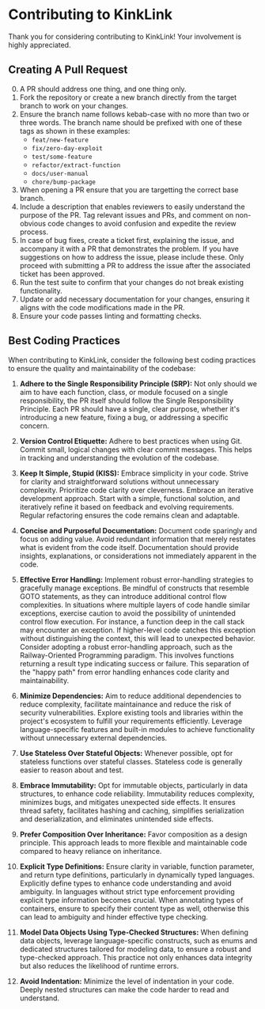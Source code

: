 # Contributing to KinkLink

Thank you for considering contributing to KinkLink! Your involvement is highly appreciated.

## Creating A Pull Request

0. A PR should address one thing, and one thing only.
1. Fork the repository or create a new branch directly from the target branch to work on your changes.
2. Ensure the branch name follows kebab-case with no more than two or three words. The branch name should be prefixed with one of these tags as shown in these examples:
   - `feat/new-feature`
   - `fix/zero-day-exploit`
   - `test/some-feature`
   - `refactor/extract-function`
   - `docs/user-manual`
   - `chore/bump-package`
3. When opening a PR ensure that you are targetting the correct base branch.
4. Include a description that enables reviewers to easily understand the purpose of the PR. Tag relevant issues and PRs, and comment on non-obvious code changes to avoid confusion and expedite the review process.
5. In case of bug fixes, create a ticket first, explaining the issue, and accompany it with a PR that demonstrates the problem. If you have suggestions on how to address the issue, please include these. Only proceed with submitting a PR to address the issue after the associated ticket has been approved.
6. Run the test suite to confirm that your changes do not break existing functionality.
7. Update or add necessary documentation for your changes, ensuring it aligns with the code modifications made in the PR.
8. Ensure your code passes linting and formatting checks.


## Best Coding Practices

When contributing to KinkLink, consider the following best coding practices to ensure the quality and maintainability of the codebase:

1. **Adhere to the Single Responsibility Principle (SRP):** Not only should we aim to have each function, class, or module focused on a single responsibility, the PR itself should follow the Single Responsibility Principle. Each PR should have a single, clear purpose, whether it's introducing a new feature, fixing a bug, or addressing a specific concern.

2.  **Version Control Etiquette:** Adhere to best practices when using Git. Commit small, logical changes with clear commit messages. This helps in tracking and understanding the evolution of the codebase.

3. **Keep It Simple, Stupid (KISS):** Embrace simplicity in your code. Strive for clarity and straightforward solutions without unnecessary complexity. Prioritize code clarity over cleverness. Embrace an iterative development approach. Start with a simple, functional solution, and iteratively refine it based on feedback and evolving requirements. Regular refactoring ensures the code remains clean and adaptable.

4.  **Concise and Purposeful Documentation:** Document code sparingly and focus on adding value. Avoid redundant information that merely restates what is evident from the code itself. Documentation should provide insights, explanations, or considerations not immediately apparent in the code.

5.  **Effective Error Handling:** Implement robust error-handling strategies to gracefully manage exceptions. Be mindful of constructs that resemble GOTO statements, as they can introduce additional control flow complexities. In situations where multiple layers of code handle similar exceptions, exercise caution to avoid the possibility of unintended control flow execution. For instance, a function deep in the call stack may encounter an exception. If higher-level code catches this exception without distinguishing the context, this will lead to unexpected behavior. Consider adopting a robust error-handling approach, such as the Railway-Oriented Programming paradigm. This involves functions returning a result type indicating success or failure. This separation of the "happy path" from error handling enhances code clarity and maintainability.

6. **Minimize Dependencies:** Aim to reduce additional dependencies to reduce complexity, facilitate maintainance and reduce the risk of security vulnerabilities. Explore existing tools and libraries within the project's ecosystem to fulfill your requirements efficiently. Leverage language-specific features and built-in modules to achieve functionality without unnecessary external dependencies.

7. **Use Stateless Over Stateful Objects:** Whenever possible, opt for stateless functions over stateful classes. Stateless code is generally easier to reason about and test.

8. **Embrace Immutability:** Opt for immutable objects, particularly in data structures, to enhance code reliability. Immutability reduces complexity, minimizes bugs, and mitigates unexpected side effects. It ensures thread safety, facilitates hashing and caching, simplifies serialization and deserialization, and eliminates unintended side effects.

9.  **Prefer Composition Over Inheritance:** Favor composition as a design principle. This approach leads to more flexible and maintainable code compared to heavy reliance on inheritance.

10. **Explicit Type Definitions:** Ensure clarity in variable, function parameter, and return type definitions, particularly in dynamically typed languages. Explicitly define types to enhance code understanding and avoid ambiguity. In languages without strict type enforcement providing explicit type information becomes crucial. When annotating types of containers, ensure to specify their content type as well, otherwise this can lead to ambiguity and hinder effective type checking.

11. **Model Data Objects Using Type-Checked Structures:** When defining data objects, leverage language-specific constructs, such as enums and dedicated structures tailored for modeling data, to ensure a robust and type-checked approach. This practice not only enhances data integrity but also reduces the likelihood of runtime errors.

12.  **Avoid Indentation:** Minimize the level of indentation in your code. Deeply nested structures can make the code harder to read and understand.
